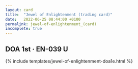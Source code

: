 ```yaml
---
layout: card
title:  "Jewel of Enlightenment (trading card)"
date:   2022-06-25 08:44:00 +0100
permalink: jewel-of-enlightenment_(card)
incomplete: true
---
```


## DOA 1st &middot; EN-039 U

{% include templates/jewel-of-enlightenment-doa1e.html %}
